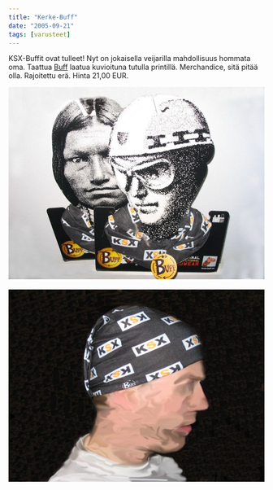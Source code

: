 ```yaml
---
title: "Kerke-Buff"
date: "2005-09-21"
tags: [varusteet]
---
```


KSX-Buffit ovat tulleet! Nyt on jokaisella veijarilla mahdollisuus
hommata oma. Taattua [Buff](http://www.buff.es/) laatua kuvioituna
tutulla printillä. Merchandice, sitä pitää olla. Rajoitettu erä. Hinta
21,00 EUR.

![](/images/kerke-buff/uutisetbuff_06b.jpg) ![](/images/kerke-buff/uutisetbuff_08b.jpg)